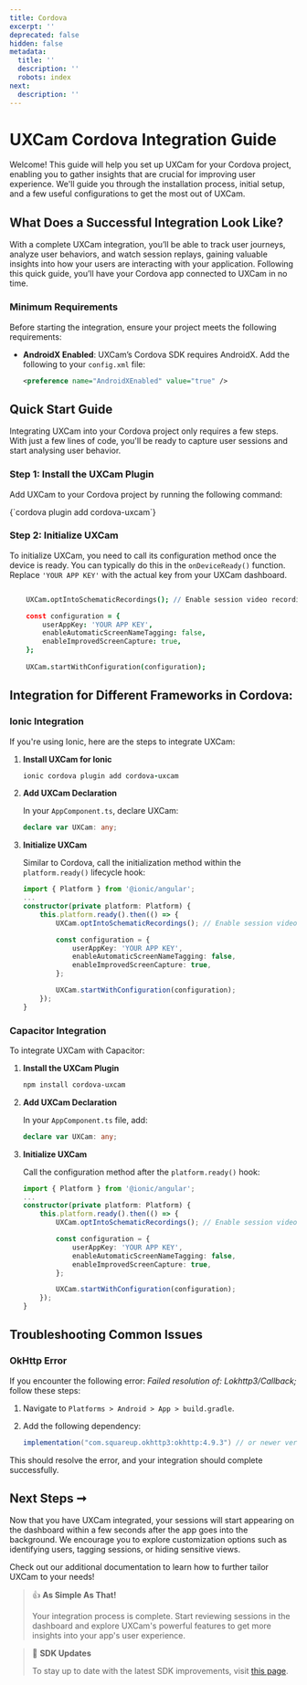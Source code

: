 ```yaml
---
title: Cordova
excerpt: ''
deprecated: false
hidden: false
metadata:
  title: ''
  description: ''
  robots: index
next:
  description: ''
---
```

# UXCam Cordova Integration Guide

Welcome! This guide will help you set up UXCam for your Cordova project, enabling you to gather insights that are crucial for improving user experience. We'll guide you through the installation process, initial setup, and a few useful configurations to get the most out of UXCam.

## What Does a Successful Integration Look Like?

With a complete UXCam integration, you’ll be able to track user journeys, analyze user behaviors, and watch session replays, gaining valuable insights into how your users are interacting with your application. Following this quick guide, you’ll have your Cordova app connected to UXCam in no time.

### Minimum Requirements

Before starting the integration, ensure your project meets the following requirements:

* **AndroidX Enabled**: UXCam’s Cordova SDK requires AndroidX. Add the following to your `config.xml` file:

  ```xml
  <preference name="AndroidXEnabled" value="true" />
  ```

## Quick Start Guide

Integrating UXCam into your Cordova project only requires a few steps. With just a few lines of code, you'll be ready to capture user sessions and start analysing user behavior.

### Step 1: Install the UXCam Plugin

Add UXCam to your Cordova project by running the following command:

<Terminal>
  {`cordova plugin add cordova-uxcam`}
</Terminal>

### Step 2: Initialize UXCam

To initialize UXCam, you need to call its configuration method once the device is ready. You can typically do this in the `onDeviceReady()` function. Replace `'YOUR APP KEY'` with the actual key from your UXCam dashboard.

```coffeescript Cordova

    UXCam.optIntoSchematicRecordings(); // Enable session video recording on iOS

    const configuration = {
        userAppKey: 'YOUR APP KEY',
        enableAutomaticScreenNameTagging: false,
        enableImprovedScreenCapture: true,
    };
    
    UXCam.startWithConfiguration(configuration);
```

## Integration for Different Frameworks in Cordova:

### Ionic Integration

If you're using Ionic, here are the steps to integrate UXCam:

1. **Install UXCam for Ionic**

   ```coffeescript Ionic
   ionic cordova plugin add cordova-uxcam
   ```

2. **Add UXCam Declaration**

   In your `AppComponent.ts`, declare UXCam:

   ```typescript
   declare var UXCam: any;
   ```

3. **Initialize UXCam**

   Similar to Cordova, call the initialization method within the `platform.ready()` lifecycle hook:

   ```typescript
   import { Platform } from '@ionic/angular';
   ...
   constructor(private platform: Platform) {
       this.platform.ready().then(() => {
           UXCam.optIntoSchematicRecordings(); // Enable session video recording on iOS

           const configuration = {
               userAppKey: 'YOUR APP KEY',
               enableAutomaticScreenNameTagging: false,
               enableImprovedScreenCapture: true,
           };

           UXCam.startWithConfiguration(configuration);
       });
   }
   ```

### Capacitor Integration

To integrate UXCam with Capacitor:

1. **Install the UXCam Plugin**

   ```bash
   npm install cordova-uxcam
   ```

2. **Add UXCam Declaration**

   In your `AppComponent.ts` file, add:

   ```typescript
   declare var UXCam: any;
   ```

3. **Initialize UXCam**

   Call the configuration method after the `platform.ready()` hook:

   ```typescript
   import { Platform } from '@ionic/angular';
   ...
   constructor(private platform: Platform) {
       this.platform.ready().then(() => {
           UXCam.optIntoSchematicRecordings(); // Enable session video recording on iOS

           const configuration = {
               userAppKey: 'YOUR APP KEY',
               enableAutomaticScreenNameTagging: false,
               enableImprovedScreenCapture: true,
           };

           UXCam.startWithConfiguration(configuration);
       });
   }
   ```

## Troubleshooting Common Issues

### OkHttp Error

If you encounter the following error: *Failed resolution of: Lokhttp3/Callback;* follow these steps:

1. Navigate to `Platforms > Android > App > build.gradle`.
2. Add the following dependency:

   ```gradle
   implementation("com.squareup.okhttp3:okhttp:4.9.3") // or newer version
   ```

This should resolve the error, and your integration should complete successfully.

## Next Steps ➞

Now that you have UXCam integrated, your sessions will start appearing on the dashboard within a few seconds after the app goes into the background. We encourage you to explore customization options such as identifying users, tagging sessions, or hiding sensitive views.

Check out our additional documentation to learn how to further tailor UXCam to your needs!

> 👍 **As Simple As That!**
>
> Your integration process is complete. Start reviewing sessions in the dashboard and explore UXCam's powerful features to get more insights into your app's user experience.

> 📜 **SDK Updates**
>
> To stay up to date with the latest SDK improvements, visit [this page](https://help.uxcam.com/hc/en-us/articles/4404509626509--SDK-UPDATES).